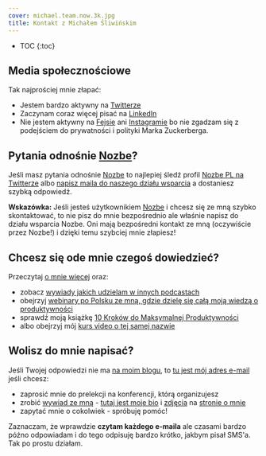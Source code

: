```yaml
---
cover: michael.team.now.3k.jpg
title: Kontakt z Michałem Śliwińskim
---
```


* TOC
{:toc}

## Media społecznościowe

Tak najprościej mnie złapać:

* Jestem bardzo aktywny na [Twitterze](https://twitter.com/MSliwinski)
* Zaczynam coraz więcej pisać na [LinkedIn](https://www.linkedin.com/in/michaelsliwinski)
* Nie jestem aktywny na [Fejsie](https://www.facebook.com/michael.sliwinski) ani [Instagramie](https://www.instagram.com/michaelsliwinski/) bo nie zgadzam się z podejściem do prywatności i polityki Marka Zuckerberga.

## Pytania odnośnie [Nozbe][n]?

Jeśli masz pytania odnośnie [Nozbe][n] to najlepiej śledź profil [Nozbe PL na Twitterze][tn] albo [napisz maila do naszego działu wsparcia][support] a dostaniesz szybką odpowiedź.

**Wskazówka:** Jeśli jesteś użytkownikiem [Nozbe][n] i chcesz się ze mną szybko skontaktować, to nie pisz do mnie bezpośrednio ale właśnie napisz do działu wsparcia Nozbe. Oni mają bezpośredni kontakt ze mną (oczywiście przez Nozbe!) i dzięki temu szybciej mnie złapiesz!

## Chcesz się ode mnie czegoś dowiedzieć?

Przeczytaj [o mnie więcej](/pl/omnie) oraz:

* zobacz [wywiady jakich udzielam w innych podcastach](/pl/gosc)
* obejrzyj [webinary po Polsku ze mną, gdzie dzielę się całą moją wiedzą o produktywności](/pl/webinar)
* sprawdź moją książkę [10 Kroków do Maksymalnej Produktywności](http://kursproduktywnosci.pl)
* albo obejrzyj mój [kurs video o tej samej nazwie](https://help.nozbe.com/pl/bonus/introduction/)

## Wolisz do mnie napisać?

Jeśli Twojej odpowiedzi nie ma [na moim blogu](/pl/archiwum), to [tu jest mój adres e-mail][email] jeśli chcesz:

* zaprosić mnie do prelekcji na konferencji, którą organizujesz
* zrobić [wywiad ze mną](/pl/gosc) - [tutaj jest moje bio](/pl/omnie/#biografia) i [zdjęcia](/pl/omnie/#fotki) na [stronie o mnie](/pl/omnie/)
* zapytać mnie o cokolwiek - spróbuję pomóc!

Zaznaczam, że wprawdzie **czytam każdego e-maila** ale czasami bardzo późno odpowiadam i do tego odpisuję bardzo krótko, jakbym pisał SMS'a. Tak po prostu działam.

[n]: https://michael.gratis/nozbe_pl
[support]: https://nozbe.com/pl/contact
[tn]: https://twitter.com/nozbePL
[email]: mailto:michaels@hey.com
